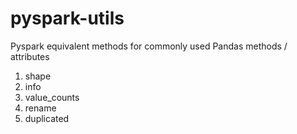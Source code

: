# pyspark-utils

Pyspark equivalent methods for commonly used Pandas methods / attributes

1. shape
2. info
3. value_counts
4. rename
5. duplicated
